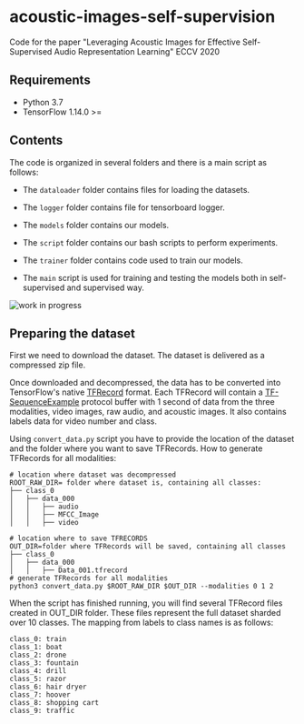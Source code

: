 # acoustic-images-self-supervision
Code for the paper "Leveraging Acoustic Images for Effective Self-Supervised Audio Representation Learning" ECCV 2020

## Requirements

- Python 3.7
- TensorFlow 1.14.0 >=

## Contents

The code is organized in several folders and there is a main script as follows:

- The `dataloader` folder contains files for loading the datasets.

- The `logger` folder contains file for tensorboard logger.

- The `models` folder contains our models.

- The `script` folder contains our bash scripts to perform experiments.

- The `trainer` folder contains code used to train our models.

- The `main` script is used for training and testing the models both in self-supervised and supervised way.

![work in progress](https://cdn5.vectorstock.com/i/1000x1000/90/79/under-construction-icon-on-white-background-under-vector-19719079.jpg)

## Preparing the dataset

First we need to download the dataset. The dataset is delivered as a compressed zip file.

Once downloaded and decompressed, the data has to be converted into TensorFlow's native
[TFRecord](https://www.tensorflow.org/api_docs/python/python_io#tfrecords-format-details) format. Each TFRecord
will contain a [TF-SequenceExample](https://github.com/tensorflow/tensorflow/blob/r1.4/tensorflow/core/example/example.proto)
protocol buffer with 1 second of data from the three modalities, video images, raw audio, and acoustic images.
It also contains labels data for video number and class.

Using `convert_data.py` script you have to provide the location of the
dataset and the folder where you want to save TFRecords. How to
generate TFRecords for all modalities:

```shell
# location where dataset was decompressed
ROOT_RAW_DIR= folder where dataset is, containing all classes:
├── class_0
│   ├── data_000
│   │   ├── audio
│   │   ├── MFCC_Image
│   │   ├── video

# location where to save TFRECORDS
OUT_DIR=folder where TFRecords will be saved, containing all classes 
├── class_0
│   ├── data_000
│   │   ├── Data_001.tfrecord
# generate TFRecords for all modalities
python3 convert_data.py $ROOT_RAW_DIR $OUT_DIR --modalities 0 1 2
```

When the script has finished running, you will find several TFRecord files created in OUT_DIR folder. These files represent the full dataset sharded over 10 classes. The mapping from
labels to class names is as follows:

```
class_0: train
class_1: boat
class_2: drone
class_3: fountain
class_4: drill
class_5: razor
class_6: hair dryer
class_7: hoover
class_8: shopping cart
class_9: traffic
```



